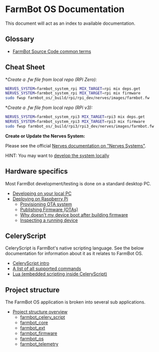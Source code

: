 # FarmBot OS Documentation

This document will act as an index to available documentation.

## Glossary

* [FarmBot Source Code common terms](/docs/glossary.md)

## Cheat Sheet

**Create a *.fw file from local repo (RPi Zero):**

```sh
NERVES_SYSTEM=farmbot_system_rpi MIX_TARGET=rpi mix deps.get
NERVES_SYSTEM=farmbot_system_rpi MIX_TARGET=rpi mix firmware
sudo fwup farmbot_os/_build/rpi/rpi_dev/nerves/images/farmbot.fw
```

**Create a *.fw file from local repo (RPi v3):**

```sh
NERVES_SYSTEM=farmbot_system_rpi3 MIX_TARGET=rpi3 mix deps.get
NERVES_SYSTEM=farmbot_system_rpi3 MIX_TARGET=rpi3 mix firmware
sudo fwup farmbot_os/_build/rpi3/rpi3_dev/nerves/images/farmbot.fw
```

**Create or Update the Nerves System:**

Please see the official [Nerves documentation on "Nerves Systems"](https://hexdocs.pm/nerves/0.4.0/systems.html).

HINT: You may want to [develop the system locally](https://stackoverflow.com/a/28189056/1064917)

## Hardware specifics

Most FarmBot development/testing is done on a standard desktop PC.

* [Developing on your local PC](/docs/host_development/host_development.md)
* [Deploying on Raspberry Pi](/docs/target_development/building_target_firmware.md)
  * [Provisioning OTA system](/docs/target_development/provisioning_ota_system.md)
  * [Publishing Firmware (OTAs)](/docs/target_development/releasing_target_firmware.md)
  * [Why doesn't my device boot after building firmware](docs/target_development/target_faq.md)
  * [Inspecting a running device](/docs/target_development/consoles/target_console.md)

## CeleryScript

CeleryScript is FarmBot's native scripting language. See the below
documentation for information about it as it relates to FarmBot OS.

* [CeleryScript intro](/docs/celery_script/celery_script.md)
* [A list of all supported commands](/docs/celery_script/all_nodes.md)
* [Lua (embedded scripting inside CeleryScript)](/docs/celery_script/assert_expressions.md)

## Project structure

The FarmBot OS application is broken into several sub applications.

* [Project structure overview](/docs/project/structure.md)
  * [farmbot_celery_script](/docs/project/farmbot_celery_script.md)
  * [farmbot_core](/docs/project/farmbot_core.md)
  * [farmbot_ext](/docs/project/farmbot_ext.md)
  * [farmbot_firmware](/docs/project/farmbot_firmware.md)
  * [farmbot_os](/docs/project/farmbot_os.md)
  * [farmbot_telemetry](/docs/project/farmbot_telemetry.md)
